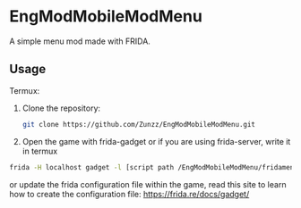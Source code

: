 # EngModMobileModMenu
A simple menu mod made with FRIDA.

## Usage
Termux:
1. Clone the repository:

   ```bash
   git clone https://github.com/Zunzz/EngModMobileModMenu.git
   ```
2. Open the game with frida-gadget or if you are using frida-server, write it in termux
```bash
frida -H localhost gadget -l [script path /EngModMobileModMenu/fridamenu.js]
```
or update the frida configuration file within the game, read this site to learn how to create the configuration file:
https://frida.re/docs/gadget/
